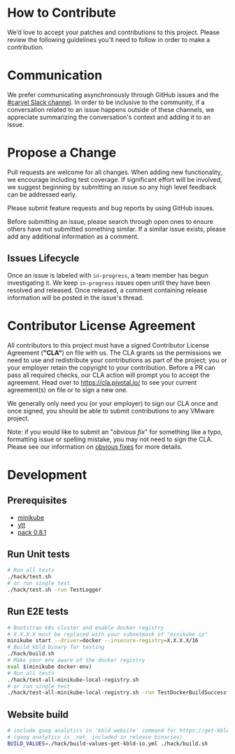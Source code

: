 # How to Contribute

We’d love to accept your patches and contributions to this project. Please review the following guidelines you'll need to follow in order to make a contribution.

# Communication

We prefer communicating asynchronously through GitHub issues and the [#carvel Slack channel](https://kubernetes.slack.com/archives/CH8KCCKA5). In order to be inclusive to the community, if a conversation related to an issue happens outside of these channels, we appreciate summarizing the conversation's context and adding it to an issue.

# Propose a Change

Pull requests are welcome for all changes. When adding new functionality, we encourage including test coverage. If significant effort will be involved, we suggest beginning by submitting an issue so any high level feedback can be addressed early.

Please submit feature requests and bug reports by using GitHub issues.

Before submitting an issue, please search through open ones to ensure others have not submitted something similar. If a similar issue exists, please add any additional information as a comment.

## Issues Lifecycle

Once an issue is labeled with `in-progress`, a team member has begun investigating it. We keep `in-progress` issues open until they have been resolved and released. Once released, a comment containing release information will be posted in the issue's thread.

# Contributor License Agreement

All contributors to this project must have a signed Contributor License Agreement (**"CLA"**) on file with us. The CLA grants us the permissions we need to use and redistribute your contributions as part of the project; you or your employer retain the copyright to your contribution. Before a PR can pass all required checks, our CLA action will prompt you to accept the agreement. Head over to https://cla.pivotal.io/ to see your current agreement(s) on file or to sign a new one.

We generally only need you (or your employer) to sign our CLA once and once signed, you should be able to submit contributions to any VMware project.

Note: if you would like to submit an "_obvious fix_" for something like a typo, formatting issue or spelling mistake, you may not need to sign the CLA. Please see our information on [obvious fixes](https://cla.pivotal.io/about#obvious-fix) for more details.

# Development

## Prerequisites

- [minikube](https://minikube.sigs.k8s.io/docs/)
- [ytt](https://github.com/k14s/ytt)
- [pack 0.8.1](https://github.com/buildpacks/pack)

## Run Unit tests
```bash
# Run all tests
./hack/test.sh
# or run single test
./hack/test.sh -run TestLogger
```

## Run E2E tests
```bash
# Bootstrao k8s cluster and enable docker registry
# X.X.X.X must be replaced with your subnetmask of "minikube ip"
minikube start --driver=docker --insecure-registry=X.X.X.X/16
# Build kbld binary for testing
./hack/build.sh
# Make your env aware of the docker registry
eval $(minikube docker-env)
# Run all tests
./hack/test-all-minikube-local-registry.sh
# or run single test
./hack/test-all-minikube-local-registry.sh -run TestDockerBuildSuccessful
```

## Website build
```bash
# include goog analytics in 'kbld website' command for https://get-kbld.io
# (goog analytics is _not_ included in release binaries)
BUILD_VALUES=./hack/build-values-get-kbld-io.yml ./hack/build.sh
```